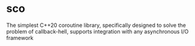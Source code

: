 # sco
The simplest C++20 coroutine library, specifically designed to solve the problem of callback-hell, supports integration with any asynchronous I/O framework
